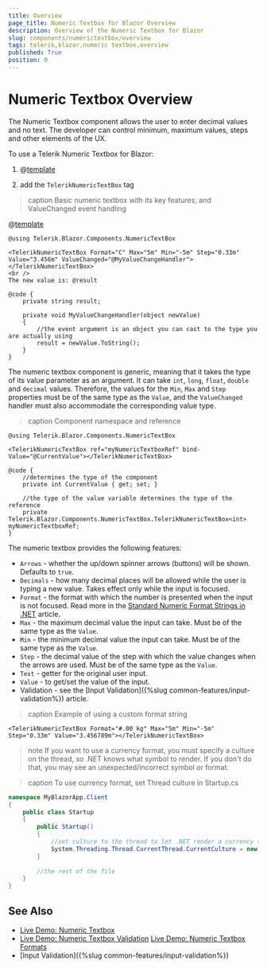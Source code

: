 ```yaml
---
title: Overview
page_title: Numeric Textbox for Blazor Overview
description: Overview of the Numeric Textbox for Blazor
slug: components/numerictextbox/overview
tags: telerik,blazor,numeric textbox,overview
published: True
position: 0
---
```


# Numeric Textbox Overview

The Numeric Textbox component allows the user to enter decimal values and no text. The developer can control minimum, maximum values, steps and other elements of the UX.

To use a Telerik Numeric Textbox for Blazor:

1. @[template](/_contentTemplates/common/js-interop-file.md#add-blazor-js-file-to-component)

1. add the `TelerikNumericTextBox` tag

>caption Basic numeric textbox with its key features, and ValueChanged event handling

@[template](/_contentTemplates/common/issues-and-warnings.md#generic-component-event-issue)

````CSHTML
@using Telerik.Blazor.Components.NumericTextBox

<TelerikNumericTextBox Format="C" Max="5m" Min="-5m" Step="0.33m" Value="3.456m" ValueChanged="@MyValueChangeHandler"></TelerikNumericTextBox>
<br />
The new value is: @result

@code {
	private string result;

	private void MyValueChangeHandler(object newValue)
	{
		//the event argument is an object you can cast to the type you are actually using
		result = newValue.ToString();
	}
}
````

The numeric textbox component is generic, meaning that it takes the type of its value parameter as an argument. It can take `int`, `long`, `float`, `double` and `decimal` values. Therefore, the values for the `Min`, `Max` and `Step` properties must be of the same type as the `Value`, and the `ValueChanged` handler must also accommodate the corresponding value type.

>caption Component namespace and reference

````CSHTML
@using Telerik.Blazor.Components.NumericTextBox

<TelerikNumericTextBox ref="myNumericTextboxRef" bind-Value="@CurrentValue"></TelerikNumericTextBox>

@code {
	//determines the type of the component
	private int CurrentValue { get; set; }
	
	//the type of the value variable determines the type of the reference
	private Telerik.Blazor.Components.NumericTextBox.TelerikNumericTextBox<int> myNumericTextboxRef;
}
````

The numeric textbox provides the following features:

* `Arrows` - whether the up/down spinner arrows (buttons) will be shown. Defaults to `true`.
* `Decimals` - how many decimal places will be allowed while the user is typing a new value. Takes effect only while the input is focused.
* `Format` - the format with which the number is presented when the input is not focused. Read more in the [Standard Numeric Format Strings in .NET](https://docs.microsoft.com/en-us/dotnet/standard/base-types/standard-numeric-format-strings) article.
* `Max` - the maximum decimal value the input can take. Must be of the same type as the `Value`.
* `Min` - the minimum decimal value the input can take. Must be of the same type as the `Value`.
* `Step` - the decimal value of the step with which the value changes when the arrows are used. Must be of the same type as the `Value`.
* `Text` - getter for the original user input.
* `Value` - to get/set the value of the input.
* Validation - see the [Input Validation]({%slug common-features/input-validation%}) article.

>caption Example of using a custom format string

````CSHTML
<TelerikNumericTextBox Format="#.00 kg" Max="5m" Min="-5m" Step="0.33m" Value="3.456789m"></TelerikNumericTextBox>
````

>note If you want to use a currency format, you must specify a culture on the thread, so .NET knows what symbol to render. If you don't do that, you may see an unexpected/incorrect symbol or format.

>caption To use currency format, set Thread culture in Startup.cs

````C#
namespace MyBlazorApp.Client
{
    public class Startup
    {
        public Startup()
        {
            //set culture to the thread to let .NET render a currency symbol
            System.Threading.Thread.CurrentThread.CurrentCulture = new System.Globalization.CultureInfo("en-US");
        }
        
        //the rest of the file
    }
}
````

## See Also

  * [Live Demo: Numeric Textbox](https://demos.telerik.com/blazor-ui/numerictextbox/index)
  * [Live Demo: Numeric Textbox Validation](https://demos.telerik.com/blazor-ui/numerictextbox/validation)
  [Live Demo: Numeric Textbox Formats](https://demos.telerik.com/blazor-ui/numerictextbox/formats)
  * [Input Validation]({%slug common-features/input-validation%})